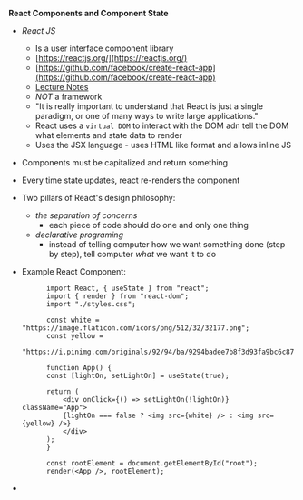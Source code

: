 **React Components and Component State**

- _React JS_

  - Is a user interface component library
  - [https://reactjs.org/](https://reactjs.org/)
  - [https://github.com/facebook/create-react-app](https://github.com/facebook/create-react-app)
  * [Lecture Notes](https://www.notion.so/React-Components-and-Component-State-88b2d2a3237548f9abe5b73f3b9d9b9f)
  - _NOT_ a framework
  - "It is really important to understand that React is just a single paradigm, or one of many ways to write large applications."
  - React uses a `virtual DOM` to interact with the DOM adn tell the DOM what elements and state data to render
  - Uses the JSX language - uses HTML like format and allows inline JS

- Components must be capitalized and return something
- Every time state updates, react re-renders the component
- Two pillars of React's design philosophy:

  - _the separation of concerns_
    - each piece of code should do one and only one thing
  - _declarative programing_
    - instead of telling computer how we want something done (step by step), tell computer _what_ we want it to do

- Example React Component:

  ```
        import React, { useState } from "react";
        import { render } from "react-dom";
        import "./styles.css";

        const white = "https://image.flaticon.com/icons/png/512/32/32177.png";
        const yellow =
        "https://i.pinimg.com/originals/92/94/ba/9294badee7b8f3d93fa9bc6c874641b2.png";

        function App() {
        const [lightOn, setLightOn] = useState(true);

        return (
            <div onClick={() => setLightOn(!lightOn)} className="App">
            {lightOn === false ? <img src={white} /> : <img src={yellow} />}
            </div>
        );
        }

        const rootElement = document.getElementById("root");
        render(<App />, rootElement);

  ```

-
